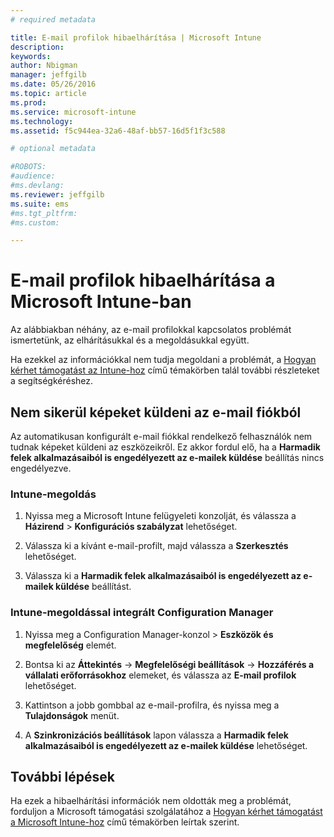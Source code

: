 ```yaml
---
# required metadata

title: E-mail profilok hibaelhárítása | Microsoft Intune
description:
keywords:
author: Nbigman
manager: jeffgilb
ms.date: 05/26/2016
ms.topic: article
ms.prod:
ms.service: microsoft-intune
ms.technology:
ms.assetid: f5c944ea-32a6-48af-bb57-16d5f1f3c588

# optional metadata

#ROBOTS:
#audience:
#ms.devlang:
ms.reviewer: jeffgilb
ms.suite: ems
#ms.tgt_pltfrm:
#ms.custom:

---
```


# E-mail profilok hibaelhárítása a Microsoft Intune-ban
Az alábbiakban néhány, az e-mail profilokkal kapcsolatos problémát ismertetünk, az elhárításukkal és a megoldásukkal együtt.

Ha ezekkel az információkkal nem tudja megoldani a problémát, a [Hogyan kérhet támogatást az Intune-hoz](how-to-get-support-for-microsoft-intune.md) című témakörben talál további részleteket a segítségkéréshez.


## Nem sikerül képeket küldeni az e-mail fiókból
Az automatikusan konfigurált e-mail fiókkal rendelkező felhasználók nem tudnak képeket küldeni az eszközeikről.
Ez akkor fordul elő, ha a **Harmadik felek alkalmazásaiból is engedélyezett az e-mailek küldése** beállítás nincs engedélyezve.

### Intune-megoldás

1.  Nyissa meg a Microsoft Intune felügyeleti konzolját, és válassza a **Házirend** &gt; **Konfigurációs szabályzat** lehetőséget.

2.  Válassza ki a kívánt e-mail-profilt, majd válassza a **Szerkesztés** lehetőséget.

3.  Válassza ki a **Harmadik felek alkalmazásaiból is engedélyezett az e-mailek küldése** beállítást.

### Intune-megoldással integrált Configuration Manager

1.  Nyissa meg a Configuration Manager-konzol &gt; **Eszközök és megfelelőség** elemét.

2.  Bontsa ki az **Áttekintés** -&gt; **Megfelelőségi beállítások** -&gt; **Hozzáférés a vállalati erőforrásokhoz** elemeket, és válassza az **E-mail profilok** lehetőséget.

3.  Kattintson a jobb gombbal az e-mail-profilra, és nyissa meg a **Tulajdonságok** menüt.

4.  A **Szinkronizációs beállítások** lapon válassza a **Harmadik felek alkalmazásaiból is engedélyezett az e-mailek küldése** lehetőséget.

## További lépések
Ha ezek a hibaelhárítási információk nem oldották meg a problémát, forduljon a Microsoft támogatási szolgálatához a [Hogyan kérhet támogatást a Microsoft Intune-hoz](how-to-get-support-for-microsoft-intune.md) című témakörben leírtak szerint.


<!--HONumber=Jun16_HO1-->


